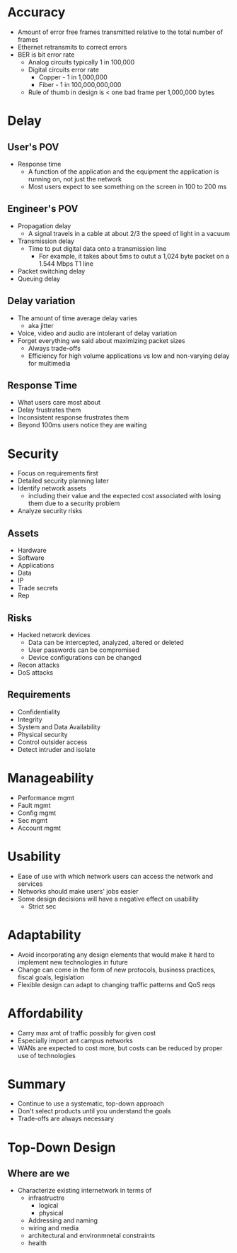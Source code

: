 # Accuracy

* Amount of error free frames transmitted relative to the total number of frames
* Ethernet retransmits to correct errors
* BER is bit error rate
	* Analog circuits typically 1 in 100,000
	* Digital circuits error rate
		* Copper - 1 in 1,000,000
		* Fiber - 1 in 100,000,000,000
	* Rule of thumb in design is < one bad frame per 1,000,000 bytes 

# Delay 
## User's POV
* Response time
	* A function of the application and the equipment the application is running on, not just the network
	* Most users expect to see something on the screen in 100 to 200 ms

## Engineer's POV
* Propagation delay
	* A signal travels in a cable at about 2/3 the speed of light in a vacuum
* Transmission delay
	* Time to put digital data onto a transmission line
		* For example, it takes about 5ms to outut a 1,024 byte packet on a 1.544 Mbps T1 line
* Packet switching delay
* Queuing delay

## Delay variation
* The amount of time average delay varies
	* aka jitter
* Voice, video and audio are intolerant of delay variation
* Forget everything we said about maximizing packet sizes
	* Always trade-offs
	* Efficiency for high volume applications vs low and non-varying delay for multimedia

## Response Time
* What users care most about
* Delay frustrates them
* Inconsistent response frustrates them
* Beyond 100ms users notice they are waiting

# Security
* Focus on requirements first
* Detailed security planning later
* Identify network assets
	* including their value and the expected cost associated with losing them due to a security problem
* Analyze security risks

## Assets
* Hardware
* Software
* Applications
* Data
* IP
* Trade secrets
* Rep

## Risks
* Hacked network devices
	* Data can be intercepted, analyzed, altered or deleted
	* User passwords can be compromised
	* Device configurations can be changed
* Recon attacks
* DoS attacks

## Requirements
* Confidentiality
* Integrity
* System and Data Availability
* Physical security
* Control outsider access
* Detect intruder and isolate

# Manageability
* Performance mgmt
* Fault mgmt
* Config mgmt
* Sec mgmt
* Account mgmt

# Usability
* Ease of use with which network users can access the network and services
* Networks should make users' jobs easier
* Some design decisions will have a negative effect on usability
	* Strict sec

# Adaptability
* Avoid incorporating any design elements that would make it hard to implement new technologies in future
* Change can come in the form of new protocols, business practices, fiscal goals, legislation
* Flexible design can adapt to changing traffic patterns and QoS reqs

# Affordability
* Carry max amt of traffic possibly for given cost
* Especially import ant campus networks
* WANs are expected to cost more, but costs can be reduced by proper use of technologies

# Summary
* Continue to use a systematic, top-down approach
* Don't select products until you understand the goals
* Trade-offs are always necessary

# Top-Down Design

## Where are we
* Characterize existing internetwork in terms of
	* infrastructre
		* logical
		* physical
	* Addressing and naming
	* wiring and media
	* architectural and environmnetal constraints
	* health
